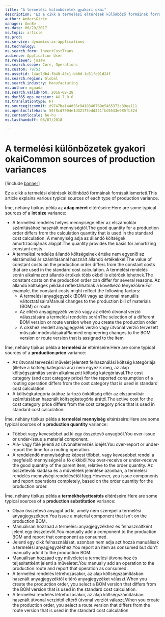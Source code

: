 ```yaml
---
title: "A termelési különbözetek gyakori okai"
description: "Ez a cikk a termelési eltérések különböző formáinak forrásait ismerteti."
author: AndersGirke
manager: AnnBe
ms.date: 06/20/2017
ms.topic: article
ms.prod: 
ms.service: dynamics-ax-applications
ms.technology: 
ms.search.form: InventCostTrans
audience: Application User
ms.reviewer: josaw
ms.search.scope: Core, Operations
ms.custom: 79753
ms.assetid: 14ac7db4-fb40-43c1-bb0d-1d51fc91d24f
ms.search.region: Global
ms.search.industry: Manufacturing
ms.author: mguada
ms.search.validFrom: 2016-02-28
ms.dyn365.ops.version: AX 7.0.0
ms.translationtype: HT
ms.sourcegitcommit: d9747ba144d56c9410846769e5465372c89ea111
ms.openlocfilehash: 50f8cd7904e1d32175edd321fbd6533e985fb324
ms.contentlocale: hu-hu
ms.lasthandoff: 08/07/2018

---
```


# <a name="common-sources-of-production-variances"></a><span data-ttu-id="7dd8c-103">A termelési különbözetek gyakori okai</span><span class="sxs-lookup"><span data-stu-id="7dd8c-103">Common sources of production variances</span></span>

[!include [banner](../includes/banner.md)]

<span data-ttu-id="7dd8c-104">Ez a cikk a termelési eltérések különböző formáinak forrásait ismerteti.</span><span class="sxs-lookup"><span data-stu-id="7dd8c-104">This article explains various typical sources of each type of production variance.</span></span> 

<span data-ttu-id="7dd8c-105">Íme, néhány tipikus példa az **adag méret** eltéréseire:</span><span class="sxs-lookup"><span data-stu-id="7dd8c-105">Here are some typical sources of a **lot size** variance:</span></span>

-   <span data-ttu-id="7dd8c-106">A termelési rendelés helyes mennyisége eltér az elszámolóár számításához használt mennyiségtől.</span><span class="sxs-lookup"><span data-stu-id="7dd8c-106">The good quantity for a production order differs from the calculation quantity that is used in the standard cost calculation.</span></span> <span data-ttu-id="7dd8c-107">A mennyiség adja az állandó költségek amortizációjának alapját.</span><span class="sxs-lookup"><span data-stu-id="7dd8c-107">The quantity provides the basis for amortizing constant costs.</span></span>
-   <span data-ttu-id="7dd8c-108">A termelési rendelés állandó költségeinek értéke nem egyenlő az elszámolási ár számításánál használt állandó értékekkel.</span><span class="sxs-lookup"><span data-stu-id="7dd8c-108">The value of constant costs on the production order differs from the constant costs that are used in the standard cost calculation.</span></span> <span data-ttu-id="7dd8c-109">A termelési rendelés során alkalmazott állandó értékek több okból is eltérőek lehetnek.</span><span class="sxs-lookup"><span data-stu-id="7dd8c-109">The constant costs on the production order can differ for several reasons.</span></span> <span data-ttu-id="7dd8c-110">Az állandó költségek például reflektálhatnak a következő tényezőkre:</span><span class="sxs-lookup"><span data-stu-id="7dd8c-110">For example, the constant costs might reflect the following factors:</span></span>
    -   <span data-ttu-id="7dd8c-111">A termelési anyagjegyzék (BOM) vagy az útvonal manuális változtatásaira</span><span class="sxs-lookup"><span data-stu-id="7dd8c-111">Manual changes to the production bill of materials (BOM) or route</span></span>
    -   <span data-ttu-id="7dd8c-112">Az eltérő anyagjegyzék verzió vagy az eltérő útvonal verzió választására a termelési rendelés során</span><span class="sxs-lookup"><span data-stu-id="7dd8c-112">The selection of a different BOM version or route version when you create the production order</span></span>
    -   <span data-ttu-id="7dd8c-113">A cikkhez rendelt anyagjegyzék verzió vagy útvonal verzió tervezett műszaki módosításaira</span><span class="sxs-lookup"><span data-stu-id="7dd8c-113">Planned engineering changes to the BOM version or route version that is assigned to the item</span></span>

<span data-ttu-id="7dd8c-114">Íme, néhány tipikus példa a **termelési ár** eltéréseire:</span><span class="sxs-lookup"><span data-stu-id="7dd8c-114">Here are some typical sources of a **production price** variance:</span></span>

-   <span data-ttu-id="7dd8c-115">Az útvonal tervezési művelet jelentett felhasználási költség kategóriája (illetve a költség kategória ára) nem egyezik meg, az alap költségszámítás során alkalmazott költség kategóriával.</span><span class="sxs-lookup"><span data-stu-id="7dd8c-115">The cost category (and cost category price) for the reported consumption of a routing operation differs from the cost category that is used in standard cost calculation.</span></span>
-   <span data-ttu-id="7dd8c-116">A költségkategória árához tartozó önköltség eltér az elszámolóár számításában használt költségkategória árától.</span><span class="sxs-lookup"><span data-stu-id="7dd8c-116">The active cost for the cost category price differs from the cost category price that is used in standard cost calculation.</span></span>

<span data-ttu-id="7dd8c-117">Íme, néhány tipikus példa a **termelési mennyiség** eltéréseire:</span><span class="sxs-lookup"><span data-stu-id="7dd8c-117">Here are some typical sources of a **production quantity** variance:</span></span>

-   <span data-ttu-id="7dd8c-118">Többet vagy kevesebbet ad ki egy összetevő anyagból.</span><span class="sxs-lookup"><span data-stu-id="7dd8c-118">You over-issue or under-issue a material component.</span></span>
-   <span data-ttu-id="7dd8c-119">Alá- vagy fölé jelenti az útvonaltervezés idejét.</span><span class="sxs-lookup"><span data-stu-id="7dd8c-119">You over-report or under-report the time for a routing operation.</span></span>
-   <span data-ttu-id="7dd8c-120">A rendelendő mennyiséghez képest többet, vagy kevesebbet rendel a megfelelő mennyiségnél a fő cikkből.</span><span class="sxs-lookup"><span data-stu-id="7dd8c-120">You over-receive or under-receive the good quantity of the parent item, relative to the order quantity.</span></span> <span data-ttu-id="7dd8c-121">Az összetevők kiadása és a műveletek jelentése azonban, a termelési rendelés mennyiségi rendelésétől függ.</span><span class="sxs-lookup"><span data-stu-id="7dd8c-121">However, you issue components and report operations completely, based on the order quantity for the production order.</span></span>

<span data-ttu-id="7dd8c-122">Íme, néhány tipikus példa a **termékhelyettesítés** eltéréseire:</span><span class="sxs-lookup"><span data-stu-id="7dd8c-122">Here are some typical sources of a **production substitution** variance:</span></span>

-   <span data-ttu-id="7dd8c-123">Olyan összetevő anyagot ad ki, amely nem szerepel a termelési anyagjegyzékben.</span><span class="sxs-lookup"><span data-stu-id="7dd8c-123">You issue a material component that isn't on the production BOM.</span></span>
-   <span data-ttu-id="7dd8c-124">Manuálisan hozzáad a termelési anyagjegyzékhez és felhasználtként jelent egy összetevőt.</span><span class="sxs-lookup"><span data-stu-id="7dd8c-124">You manually add a component to the production BOM and report that component as consumed.</span></span>
-   <span data-ttu-id="7dd8c-125">Jelenti egy cikk felhasználását, azonban nem adja azt hozzá manuálisak a termelési anyagjegyzékhez.</span><span class="sxs-lookup"><span data-stu-id="7dd8c-125">You report an item as consumed but don't manually add it to the production BOM.</span></span>
-   <span data-ttu-id="7dd8c-126">Manuálisan hozzáad egy műveletet a termelési útvonalhoz és teljesítettként jelenti a műveletet.</span><span class="sxs-lookup"><span data-stu-id="7dd8c-126">You manually add an operation to the production route and report that operation as consumed.</span></span>
-   <span data-ttu-id="7dd8c-127">A termelési rendelés létrehozásakor, az alap költségszámításban használt anyagjegyzéktől eltérő anyagjegyzéket választ.</span><span class="sxs-lookup"><span data-stu-id="7dd8c-127">When you create the production order, you select a BOM version that differs from the BOM version that is used in the standard cost calculation.</span></span>
-   <span data-ttu-id="7dd8c-128">A termelési rendelés létrehozásakor, az alap költségszámításban használt útvonal verziótól eltérő útvonal verziót választ.</span><span class="sxs-lookup"><span data-stu-id="7dd8c-128">When you create the production order, you select a route version that differs from the route version that is used in the standard cost calculation.</span></span>





